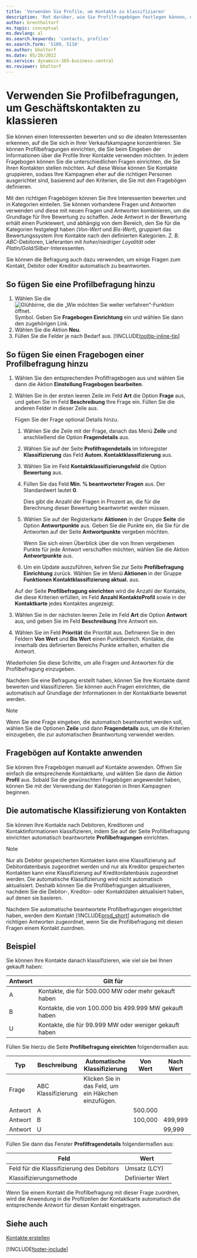 ```yaml
---
title: 'Verwenden Sie Profile, um Kontakte zu klassifizieren'
description: 'Rot darüber, wie Sie Profilfragebögen festlegen können, um die Profile Ihrer Geschäftskontakte zu klassifizieren.'
author: brentholtorf
ms.topic: conceptual
ms.devlang: al
ms.search.keywords: 'contacts, profiles'
ms.search.form: '5109, 5110'
ms.author: bholtorf
ms.date: 05/20/2022
ms.service: dynamics-365-business-central
ms.reviewer: bholtorf
---
```


# Verwenden Sie Profilbefragungen, um Geschäftskontakten zu klassieren

Sie können einen Interessenten bewerten und so die idealen Interessenten erkennen, auf die Sie sich in Ihrer Verkaufskampagne konzentrieren. Sie können Profilbefragungen einrichten, die Sie beim Eingeben der Informationen über die Profile Ihrer Kontakte verwenden möchten. In jedem Fragebogen können Sie die unterschiedlichen Fragen einrichten, die Sie Ihren Kontakten stellen möchten. Auf diese Weise können Sie Kontakte gruppieren, sodass Ihre Kampagnen eher auf die richtigen Personen ausgerichtet sind, basierend auf den Kriterien, die Sie mit den Fragebögen definieren.  

Mit den richtigen Fragebögen können Sie Ihre Interessenten bewerten und in Kategorien einteilen. Sie können vorhandene Fragen und Antworten verwenden und diese mit neuen Fragen und Antworten kombinieren, um die Grundlage für Ihre Bewertung zu schaffen. Jede Antwort in der Bewertung erhält einen Punktewert, und abhängig von dem Bereich, den Sie für die Kategorien festgelegt haben (*Von-Wert* und *Bis-Wert*), gruppiert das Bewertungssystem Ihre Kontakte nach den definierten Kategorien. Z. B. *ABC*-Debitoren, Lieferanten mit *hoher/niedriger Loyalität* oder *Platin/Gold/Silber*-Interessenten.  

Sie können die Befragung auch dazu verwenden, um einige Fragen zum Kontakt, Debitor oder Kreditor automatisch zu beantworten.  

## So fügen Sie eine Profilbefragung hinzu

1. Wählen Sie die ![Glühbirne, die die „Wie möchten Sie weiter verfahren“-Funktion öffnet.](media/ui-search/search_small.png "Tell Me-Funktion") Symbol. Geben Sie **Fragebogen Einrichtung** ein und wählen Sie dann den zugehörigen Link.  
2. Wählen Sie die Aktion **Neu**.  
3. Füllen Sie die Felder je nach Bedarf aus. [!INCLUDE[tooltip-inline-tip](includes/tooltip-inline-tip_md.md)]  

## So fügen Sie einen Fragebogen einer Profilbefragung hinzu

1. Wählen Sie den entsprechenden Profilfragebogen aus und wählen Sie dann die Aktion **Einstellung Fragebogen bearbeiten**.  
2. Wählen Sie in der ersten leeren Zeile im Feld **Art** die Option **Frage** aus, und geben Sie im Feld **Beschreibung** Ihre Frage ein. Füllen Sie die anderen Felder in dieser Zeile aus.  

    Fügen Sie der Frage optional Details hinzu.

    1. Wählen Sie die Zeile mit der Frage, danach das Menü **Zeile** und anschließend die Option **Fragendetails** aus.  

    2. Wählen Sie auf der Seite **Profilfragendetails** im Inforegister **Klassifizierung** das Feld **Autom. Kontaktklassifizierung** aus.  

    3. Wählen Sie im Feld **Kontaktklassifizierungsfeld** die Option **Bewertung** aus.  

    4. Füllen Sie das Feld **Min. % beantworteter Fragen** aus. Der Standardwert lautet **0**.  

        Dies gibt die Anzahl der Fragen in Prozent an, die für die Berechnung dieser Bewertung beantwortet werden müssen.

    5. Wählen Sie auf der Registerkarte **Aktionen** in der Gruppe **Seite** die Option **Antwortpunkte** aus. Geben Sie die Punkte ein, die Sie für die Antworten auf der Seite **Antwortpunkte** vergeben möchten.

        Wenn Sie sich einen Überblick über die von Ihnen vergebenen Punkte für jede Antwort verschaffen möchten, wählen Sie die Aktion **Antwortpunkte** aus.

    6. Um ein Update auszuführen, kehren Sie zur Seite **Profilbefragung Einrichtung** zurück. Wählen Sie im Menü **Aktionen** in der Gruppe **Funktionen** **Kontaktklassifizierung aktual.** aus.

    Auf der Seite **Profilbefragung einrichten** wird die Anzahl der Kontakte, die diese Kriterien erfüllen, im Feld **Anzahl KontakteProfil** sowie in der **Kontaktkarte** jedes Kontaktes angezeigt.

3. Wählen Sie in der nächsten leeren Zeile im Feld **Art** die Option **Antwort** aus, und geben Sie im Feld **Beschreibung** Ihre Antwort ein.  
4. Wählen Sie im Feld **Priorität** die Priorität aus. Definieren Sie in den Feldern **Von Wert** und **Bis Wert** einen Punktbereich. Kontakte, die innerhalb des definierten Bereichs Punkte erhalten, erhalten die Antwort.  

Wiederholen Sie diese Schritte, um alle Fragen und Antworten für die Profilbefragung einzugeben.

Nachdem Sie eine Befragung erstellt haben, können Sie Ihre Kontakte damit bewerten und klassifizieren. Sie können auch Fragen einrichten, die automatisch auf Grundlage der Informationen in der Kontaktkarte bewertet werden.  

> [!NOTE]
> Wenn Sie eine Frage eingeben, die automatisch beantwortet werden soll, wählen Sie die Optionen **Zeile** und dann **Fragendetails** aus, um die Kriterien einzugeben, die zur automatischen Beantwortung verwendet werden.

## Fragebögen auf Kontakte anwenden

Sie können Ihre Fragebögen manuell auf Kontakte anwenden. Öffnen Sie einfach die entsprechende Kontaktkarte, und wählen Sie dann die Aktion **Profil** aus. Sobald Sie die gewünschten Fragebögen angewendet haben, können Sie mit der Verwendung der Kategorien in Ihren Kampagnen beginnen.  

## Die automatische Klassifizierung von Kontakten

Sie können Ihre Kontakte nach Debitoren, Kreditoren und Kontaktinformationen klassifizieren, indem Sie auf der Seite Profilbefragung einrichten automatisch beantwortete **Profilbefragungen** einrichten.  

> [!NOTE]
> Nur als Debitor gespeicherten Kontakten kann eine Klassifizierung auf Debitordatenbasis zugeordnet werden und nur als Kreditor gespeicherten Kontakten kann eine Klassifizierung auf Kreditordatenbasis zugeordnet werden. Die automatische Klassifizierung wird nicht automatisch aktualisiert. Deshalb können Sie die Profilbefragungen aktualisieren, nachdem Sie die Debitor-, Kreditor- oder Kontaktdaten aktualisiert haben, auf denen sie basieren.  

Nachdem Sie automatische beantwortete Profilbefragungen eingerichtet haben, werden dem Kontakt [!INCLUDE[prod_short](includes/prod_short.md)] automatisch die richtigen Antworten zugeordnet, wenn Sie die Profilbefragung mit diesen Fragen einem Kontakt zuordnen.  

## Beispiel

Sie können Ihre Kontakte danach klassifizieren, wie viel sie bei Ihnen gekauft haben:

|Antwort|Gilt für|
|--- |--- |
|A|Kontakte, die für 500.000 MW oder mehr gekauft haben|
|B|Kontakte, die von 100.000 bis 499.999 MW gekauft haben|
|U|Kontakte, die für 99.999 MW oder weniger gekauft haben|

Füllen Sie hierzu die Seite **Profilbefragung einrichten** folgendermaßen aus:

| Typ     | Beschreibung        | Automatische Klassifizierung     | Von Wert | Nach Wert |
|----------|--------------------|------------------------------|------------|----------|
| Frage | ABC Klassifizierung | Klicken Sie in das Feld, um ein Häkchen einzufügen. |            |          |
| Antwort   | A                  |                              | 500.000    |          |
| Antwort   | B                  |                              | 100,000    | 499,999  |
| Antwort   | U                  |                              |            | 99,999   |

Füllen Sie dann das Fenster **Profilfragendetails** folgendermaßen aus:

| Feld                         | Wert         |
|-------------------------------|---------------|
| Feld für die Klassifizierung des Debitors | Umsatz (LCY)   |
| Klassifizierungsmethode         | Definierter Wert |

Wenn Sie einem Kontakt die Profilbefragung mit dieser Frage zuordnen, wird die Anwendung in die Profilzeilen der Kontaktkarte automatisch die entsprechende Antwort für diesen Kontakt eingetragen.

## Siehe auch

[Kontakte erstellen](marketing-create-contact-companies.md)  


[!INCLUDE[footer-include](includes/footer-banner.md)]